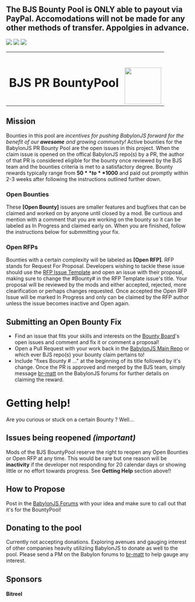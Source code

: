 ## The BJS Bounty Pool is ONLY able to payout via PayPal. Accomodations will not be made for any other methods of transfer. Appolgies in advance.

![](https://img.shields.io/badge/Total%20Pool-5000-green)    ![](https://img.shields.io/badge/Active%20Bounties-2400-blue)      ![](https://img.shields.io/badge/Paid%20Out-0-orange)

<table>
  <tr>
    <td>
      <span><h1>BJS PR BountyPool</h1></span>
    </td>
    <td>
<img src="https://upload.wikimedia.org/wikipedia/commons/thumb/8/8e/Babylon_logo_v4.svg/1024px-Babylon_logo_v4.svg.png" data-canonical-src="[https://gyazo.com/eb5c5741b6a9a16c692170a41a49c858.png](https://upload.wikimedia.org/wikipedia/commons/thumb/8/8e/Babylon_logo_v4.svg/1024px-Babylon_logo_v4.svg.png)" width="100" style="padding-top: 40px;" />
    </td>
  </tr>
</table>


## Mission
Bounties in this pool are _incentives for pushing BabylonJS forward for the benefit of our **awesome** and growing community!_ Active bounties for the BabylonJS PR Bounty Pool are the open issues in this project. When the claim issue is opened on the offical BabylonJS repo(s) by a PR, the author of that PR is considered eligible for the bounty once reviewed by the BJS team and the bounties criteria is met to a satisfactory degree. Bounty rewards typically range from **$50** to **$1000** and paid out promptly within 2-3 weeks after following the instructions outlined further down.

### Open Bounties
These **[Open Bounty]** issues are smaller features and bugfixes that can be claimed and worked on by anyone until closed by a mod. Be curtious and mention with a comment that you are working on the bounty so it can be labeled as In Progress and claimed early on. When you are finished, follow the instructions below for submmitting your fix.

### Open RFPs
Bounties with a certain complexity will be labeled as **[Open RFP]**. RFP stands for Request For Proposal. Developers wishing to tackle these issue should use the [RFP Issue Template](https://github.com/BitReelCo/BJS-PR-Bounty-Pool/issues/new?assignees=&labels=RFP&template=-rfp--create-a-proposal-for-your-potential-submission-for-a-bounty.md&title=%5BRFP%5D) and open an issue with their proposal, making sure to change the #Bounty# in the RFP Template issue's title. Your proposal will be reviewed by the mods and either accepted, rejected, more clearification or perhaps changes requested. Once accepted the Open RFP Issue will be marked In Progress and only can be claimed by the RFP author unless the issue becomes inactive and Open again.

## Submitting an Open Bounty Fix
* Find an issue that fits your skills and interests on the [Bounty Board](https://github.com/BitReelCo/BJS-PR-Bounty-Pool)'s open issues and comment and fix it or comment a proposal!
* Open a Pull Request with your work back in the [BabylonJS Main Repo](https://github.com/BabylonJS/Babylon.js) or which ever BJS repo(s) your bounty claim pertains to!
* Include "fixes Bounty # ..." at the beginning of its title followed by it's change. Once the PR is approved and merged by the BJS team, simply message [br-matt](https://forum.babylonjs.com/u/br-matt) on the BabylonJS forums for further details on claiming the reward.

# Getting help!
Are you curious or stuck on a certain Bounty ? Well...

## Issues being reopened _*(important)*_
Mods of the BJS BountyPool reserve the right to reopen any Open Bounties or Open RFP at any time. This would be rare but one reason will be **inactivity** if the developer not responding for 20 calendar days or showing little or no effort towards progress. See **Getting Help** section above!!

## How to Propose
Post in the [BabylonJS Forums](https://forum.babylonjs.com/) with your idea and make sure to call out that it's for the BountyPool!

## Donating to the pool
Currently not accepting donations. Exploring avenues and gauging interest of other companies heavity utiliziing BabylonJS to donate as well to the pool. Please send a PM on the Babylon forums to [br-matt](https://forum.babylonjs.com/u/br-matt) to help gauge any interest.

## Sponsors
#### Bitreel
